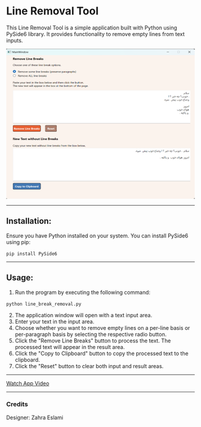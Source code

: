 
# Line Removal Tool


This Line Removal Tool is a simple application built with Python using PySide6 library. It provides functionality to remove empty lines from text inputs.
<center>
<img src="files/LineBreakRemoval.png" width="600" height="400" />
</center>

---

## Installation:
Ensure you have Python installed on your system. You can install PySide6 using pip:

```
pip install PySide6
```
---

## Usage:

1. Run the program by executing the following command:
```
python line_break_removal.py
```

2. The application window will open with a text input area.
3. Enter your text in the input area.
4. Choose whether you want to remove empty lines on a per-line basis or per-paragraph basis by selecting the respective radio button.
5. Click the "Remove Line Breaks" button to process the text.
The processed text will appear in the result area.
6. Click the "Copy to Clipboard" button to copy the processed text to the clipboard.
7. Click the "Reset" button to clear both input and result areas.

---

[Watch App Video](files/LineBreakRemoval.mp4)

---
### Credits

Designer: Zahra Eslami